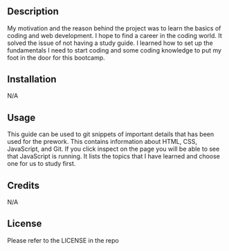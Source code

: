 # <Prework Study Guide>

## Description

My motivation and the reason behind the project was to learn the basics of coding and web development. I hope to find a career in the coding world. It solved the issue of not having a study guide. I learned how to set up the fundamentals I need to start coding and some coding knowledge to put my foot in the door for this bootcamp.

## Installation

N/A

## Usage

This guide can be used to git snippets of important details that has been used for the prework. This contains information about HTML, CSS, JavaScript, and Git. If you click inspect on the page you will be able to see that JavaScript is running. It lists the topics that I have learned and choose one for us to study first.

## Credits

N/A

## License

Please refer to the LICENSE in the repo

